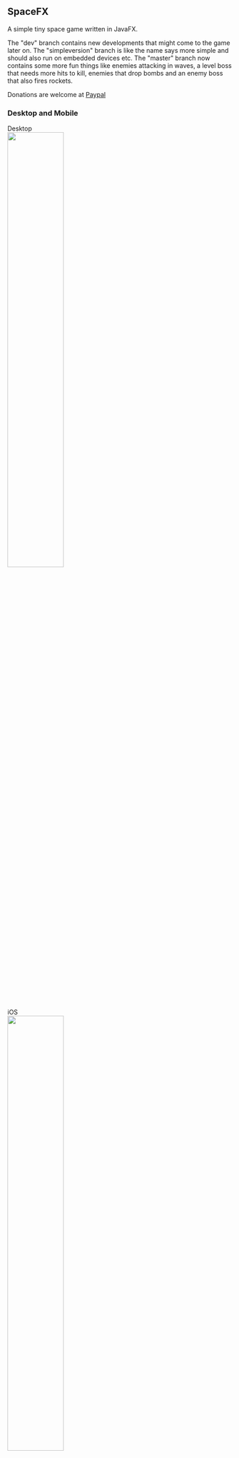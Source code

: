 ## SpaceFX
A simple tiny space game written in JavaFX.

The "dev" branch contains new developments that might come to the game later on. The "simpleversion" branch is like the name says more simple and should also run on
embedded devices etc. 
The "master" branch now contains some more fun things like enemies attacking in waves, a level boss that needs more hits to kill, enemies that drop bombs and an
enemy boss that also fires rockets.

Donations are welcome at [Paypal](https://paypal.me/hans0l0)

### Desktop and Mobile
<p>Desktop<br><img src="https://raw.githubusercontent.com/HanSolo/SpaceFX/master/SpaceFX_Desktop.jpg" width=50%></img></p>
<p>iOS<br><img src="https://raw.githubusercontent.com/HanSolo/SpaceFX/master/SpaceFX_iOS.jpg" width=50%></img></p>
<p>Android<br><img src="https://raw.githubusercontent.com/HanSolo/SpaceFX/master/SpaceFX_Android.jpg" width=50%></img></p>
<p>Web<br><img src="https://raw.githubusercontent.com/HanSolo/SpaceFX/master/SpaceFX_Web.jpg" width=50%></img></p>

### Youtube video
I've recorded a little [video](https://youtu.be/IS71geUu9RE) that shows the game in action.


### Requirements for building a native package
If you would like to build a native package you should have at least JDK 13 installed
on your machine. Make sure you run on Java13 and do a `gradle clean build jar` on the 
command line and execute the build app script e.g. `bash build_app.sh`. If everything 
worked ok you will find the native app in the folder `/build/installer`.
To build a native package you will need the early access release of the 
jpackage tool. Please find more info [here](https://github.com/dlemmermann/JPackageScriptFX).


### master branch
These branches are using gradle for the build and they need JDK 13 with OpenJFX13 (and JDK 14 if you want native bundles).
On my machines I use [AdoptOpenJDK](https://adoptopenjdk.net/?variant=openjdk12&jvmVariant=hotspot) for the JDK13 installation and
[OpenJFX](https://openjfx.io/) for the JavaFX installation.
You should be able to fork the branch and open the build.gradle file in your favourite IDE as a project to run it from the code.
To compile it you need to make sure you are on JDK13 and OpenJFX is installed, then execute the following on the command line.

OS X:
```
cd /PATH/TO/SpaceFX

./gradlew clean build jar

./build_app.sh
```

Windows:
```
cd \PATH\TO\SpaceFX

.\gradlew clean build jar

.\build_app.bat
```

After that you will find the runnable jar file in
```
/PATH/TO/SpaceFX/build/libs
```
and the bundle created by the jpackage tool from JDK14 in
```
/PATH/TO/SpaceFX/build/installer
```

### mobile branch
This branch uses maven for the build and it needs at least JDK 11. In principle you simply have to follow the instructions
over at [github](https://github.com/gluonhq/client-samples) from Gluon to make it run on iOS and Android.
If you have the setup your system as mentioned on the github page with the Gluon examples you can build/deploy SpaceFX to your
device as follows. To build/run it on iOS you need to run it on a Mac and to build/run it on Android you need to run it on Linux.
First of all make sure you are on JDK11 and that you have installed all things described on github.

iOS:
Make sure your iPhone is registered as a developer device at [apple](https://developer.apple.com/) and is plugged into your Mac.
```
export JAVA_HOME=$GRAALVM_HOME

cd /PATH/TO/SpaceFX

mvn clean -Pios client:build

mvn -Pios client:run
```

The iOS spacefx.app file can be found at 
```
/PATH/TO/SpaceFX/target/client/arm64-ios/
```


OSX:
```
export JAVA_HOME=$GRAALVM_HOME

cd /PATH/TO/SpaceFX

mvn clean client:build
```

The OSX spacefx binary can be found at
```
/PATH/TO/SpaceFX/target/client/x86_64-darwin
```


Android:
Make sure your Android phone is a developer phone and is plugged into your Linux machine.
```
export JAVA_HOME=$GRAALVM_HOME

cd /PATH/TO/SpaceFX

mvn clean -Pandroid client:build

mvn -Pandroid client:run
```

The Android spacefx.apk file can be found at
```
/PATH/TO/SpaceFX/target/client/aarch64-android/gvm/apk/bin
```


Linux:
```
export JAVA_HOME=$GRAALVM_HOME

cd /PATH/TO/SpaceFX

mvn clean client:build
```

The Linux binary can be found at
```
/PATH/TO/SpaceFX/target/x86_64-linux
```

Keep in mind that at the moment there is no support for sound when using the GraalVM/Substrate combo.

###Attention:
Because we use different build tools for the master and mobile branch at the moment it can lead to problems
in your favourite IDE when switching branches. To avoid those problems just keep the following steps in mind:

When switching from the master to the mobile branch you should follow these simple steps:
- remove the project from your IDE
- close your IDE
- switch branch from master to mobile
- remove files/folders like .gradle, .idea, /build and /logs
- start your IDE
- open the pom.xml file as a project

When switching from mobile to the master branch you should follow these simple steps:
- remove the project from your IDE
- close your IDE
- switch branch from mobile to master
- start your IDE
- open the build.gradle file as a project


### Run SpaceFX in the browser using jpro
To run SpaceFX in the browser you will need to set the used JDK to 11 in
the build.gradle file. In the future you will also be able to use JDK 13 etc.
More info on how to run a JavaFX application in the browser can be found
here [jpro](https://www.jpro.one/?page=docs/current/1.1/).

To make SpaceFX run in your browser you need to be on the master branch and execute the following steps:
Open the build.gradle file in an editor and comment out the line:
```
//mainClassName = "$moduleName/eu.hansolo.spacefx.SpaceFX"
```
Now enable the line:
```
mainClassName = "eu.hansolo.spacefx.SpaceFX"
```

On the command line execute:
```
cd /PATH/TO/SpaceFX

./gradlew jproRun
```

Open a browser and go to ```localhost:8080```